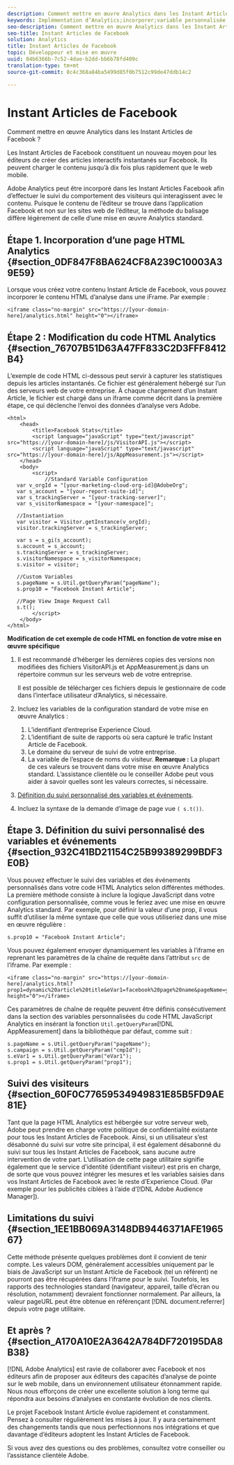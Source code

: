 ```yaml
---
description: Comment mettre en œuvre Analytics dans les Instant Articles de Facebook ?
keywords: Implémentation d’Analytics;incorporer;variable personnalisée;événement personnalisé;suivi des visiteurs;suivi;limitations
seo-description: Comment mettre en œuvre Analytics dans les Instant Articles de Facebook ?
seo-title: Instant Articles de Facebook
solution: Analytics
title: Instant Articles de Facebook
topic: Développeur et mise en œuvre
uuid: 04b6366b-7c52-4dae-b2dd-bb6b78fd409c
translation-type: tm+mt
source-git-commit: 8c4c368a84ba5499d85f0b7512c99de47ddb14c2

---
```



# Instant Articles de Facebook

Comment mettre en œuvre Analytics dans les Instant Articles de Facebook ?

Les Instant Articles de Facebook constituent un nouveau moyen pour les éditeurs de créer des articles interactifs instantanés sur Facebook. Ils peuvent charger le contenu jusqu’à dix fois plus rapidement que le web mobile.

Adobe Analytics peut être incorporé dans les Instant Articles Facebook afin d’effectuer le suivi du comportement des visiteurs qui interagissent avec le contenu. Puisque le contenu de l’éditeur se trouve dans l’application Facebook et non sur les sites web de l’éditeur, la méthode du balisage diffère légèrement de celle d’une mise en œuvre Analytics standard.

## Étape 1. Incorporation d’une page HTML Analytics {#section_0DF847F8BA624CF8A239C10003A39E59}

Lorsque vous créez votre contenu Instant Article de Facebook, vous pouvez incorporer le contenu HTML d’analyse dans une iFrame. Par exemple :

```
<iframe class="no-margin" src="https://[your-domain-here]/analytics.html" height="0"></iframe>
```

## Étape 2 : Modification du code HTML Analytics {#section_76707B51D63A47FF833C2D3FFF8412B4}

L’exemple de code HTML ci-dessous peut servir à capturer les statistiques depuis les articles instantanés. Ce fichier est généralement hébergé sur l’un des serveurs web de votre entreprise. À chaque chargement d’un Instant Article, le fichier est chargé dans un iframe comme décrit dans la première étape, ce qui déclenche l’envoi des données d’analyse vers Adobe.

```
<html> 
    <head> 
        <title>Facebook Stats</title> 
        <script language="javaScript" type="text/javascript" src="https://[your-domain-here]/js/VisitorAPI.js"></script> 
        <script language="javaScript" type="text/javascript" src="https://[your-domain-here]/js/AppMeasurement.js"></script> 
    </head> 
    <body> 
        <script> 
            //Standard Variable Configuration 
   var v_orgId = "[your-marketing-cloud-org-id]@AdobeOrg"; 
   var s_account = "[your-report-suite-id]"; 
   var s_trackingServer = "[your-tracking-server]"; 
   var s_visitorNamespace = "[your-namespace]"; 
     
   //Instantiation 
   var visitor = Visitor.getInstance(v_orgId); 
   visitor.trackingServer = s_trackingServer; 
     
   var s = s_gi(s_account); 
   s.account = s_account; 
   s.trackingServer = s_trackingServer; 
   s.visitorNamespace = s_visitorNamespace; 
   s.visitor = visitor; 
     
   //Custom Variables 
   s.pageName = s.Util.getQueryParam("pageName"); 
   s.prop10 = "Facebook Instant Article"; 
       
   //Page View Image Request Call 
   s.t(); 
        </script> 
    </body> 
</html> 
```

**Modification de cet exemple de code HTML en fonction de votre mise en œuvre spécifique**

1. Il est recommandé d’héberger les dernières copies des versions non modifiées des fichiers VisitorAPI.js et AppMeasurement.js dans un répertoire commun sur les serveurs web de votre entreprise.

   Il est possible de télécharger ces fichiers depuis le gestionnaire de code dans l’interface utilisateur d’Analytics, si nécessaire.

1. Incluez les variables de la configuration standard de votre mise en œuvre Analytics :

   1. L’identifiant d’entreprise Experience Cloud.
   1. L’identifiant de suite de rapports où sera capturé le trafic Instant Article de Facebook.
   1. Le domaine du serveur de suivi de votre entreprise.
   1. La variable de l’espace de noms du visiteur. **Remarque :** La plupart de ces valeurs se trouvent dans votre mise en œuvre Analytics standard. L’assistance clientèle ou le conseiller Adobe peut vous aider à savoir quelles sont les valeurs correctes, si nécessaire.

1. [Définition du suivi personnalisé des variables et événements](/help/implement/js-implementation/analytics-facebook-instant-articles.md#section_932C41BD21154C25B99389299BDF3E0B).
1. Incluez la syntaxe de la demande d’image de page vue `( s.t())`.

## Étape 3. Définition du suivi personnalisé des variables et événements {#section_932C41BD21154C25B99389299BDF3E0B}

Vous pouvez effectuer le suivi des variables et des événements personnalisés dans votre code HTML Analytics selon différentes méthodes. La première méthode consiste à inclure la logique JavaScript dans votre configuration personnalisée, comme vous le feriez avec une mise en œuvre Analytics standard. Par exemple, pour définir la valeur d’une prop, il vous suffit d’utiliser la même syntaxe que celle que vous utiliseriez dans une mise en œuvre régulière :

```
s.prop10 = "Facebook Instant Article";
```

Vous pouvez également envoyer dynamiquement les variables à l’iframe en reprenant les paramètres de la chaîne de requête dans l’attribut `src` de l’iframe. Par exemple :

```
<iframe class="no-margin" src="https://[your-domain-here]/analytics.html?prop1=dynamic%20article%20title&eVar1=facebook%20page%20name&pageName=your%20page%20name%20here&cmpId=your%20campaignID%20here" height="0"></iframe>
```

Ces paramètres de chaîne de requête peuvent être définis consécutivement dans la section des variables personnalisées du code HTML JavaScript Analytics en insérant la fonction `Util.getQueryParam`[!DNL AppMeasurement] dans la bibliothèque par défaut, comme suit :

```
s.pageName = s.Util.getQueryParam("pageName"); 
s.campaign = s.Util.getQueryParam("cmpId"); 
s.eVar1 = s.Util.getQueryParam("eVar1"); 
s.prop1 = s.Util.getQueryParam("prop1"); 
```

## Suivi des visiteurs {#section_60F0C77659534949831E85B5FD9AE81E}

Tant que la page HTML Analytics est hébergée sur votre serveur web, Adobe peut prendre en charge votre politique de confidentialité existante pour tous les Instant Articles de Facebook. Ainsi, si un utilisateur s’est désabonné du suivi sur votre site principal, il est également désabonné du suivi sur tous les Instant Articles de Facebook, sans aucune autre intervention de votre part. L’utilisation de cette page utilitaire signifie également que le service d’identité (identifiant visiteur) est pris en charge, de sorte que vous pouvez intégrer les mesures et les variables saisies dans vos Instant Articles de Facebook avec le reste d’Experience Cloud. (Par exemple pour les publicités ciblées à l’aide d’[!DNL Adobe Audience Manager]).

## Limitations du suivi {#section_1EE1BB069A3148DB9446371AFE196567}

Cette méthode présente quelques problèmes dont il convient de tenir compte. Les valeurs DOM, généralement accessibles uniquement par le biais de JavaScript sur un Instant Article de Facebook (tel un référent) ne pourront pas être récupérées dans l’iframe pour le suivi. Toutefois, les rapports des technologies standard (navigateur, appareil, taille d’écran ou résolution, notamment) devraient fonctionner normalement. Par ailleurs, la valeur pageURL peut être obtenue en référençant [!DNL document.referrer] depuis votre page utilitaire.

## Et après ? {#section_A170A10E2A3642A784DF720195DA8B38}

[!DNL Adobe Analytics] est ravie de collaborer avec Facebook et nos éditeurs afin de proposer aux éditeurs des capacités d’analyse de pointe sur le web mobile, dans un environnement utilisateur étonnamment rapide. Nous nous efforçons de créer une excellente solution à long terme qui répondra aux besoins d’analyses en constante évolution de nos clients.

Le projet Facebook Instant Article évolue rapidement et constamment. Pensez à consulter régulièrement les mises à jour. Il y aura certainement des changements tandis que nous perfectionnons nos intégrations et que davantage d’éditeurs adoptent les Instant Articles de Facebook.

Si vous avez des questions ou des problèmes, consultez votre conseiller ou l’assistance clientèle Adobe.
